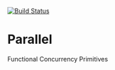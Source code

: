 [![Build Status](https://travis-ci.org/typelift/Concurrent.svg?branch=master)](https://travis-ci.org/typelift/Concurrent)

Parallel
========

Functional Concurrency Primitives
